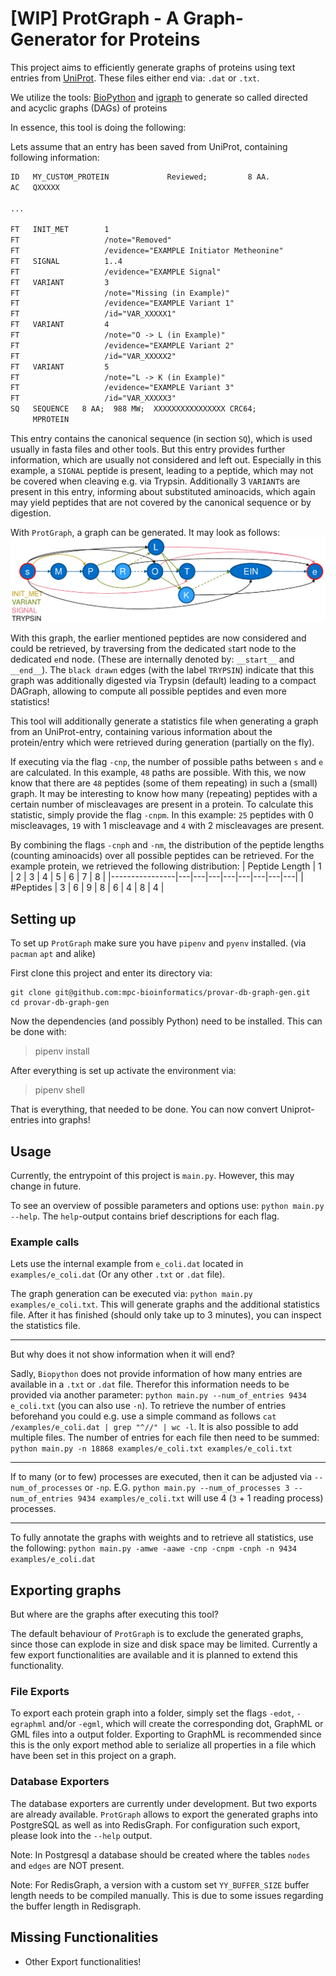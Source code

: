 # [WIP] ProtGraph - A Graph-Generator for Proteins

This project aims to efficiently generate graphs of proteins using text entries from [UniProt](https://www.uniprot.org/). These files either end via: `.dat` or `.txt`.

We utilize the tools: [BioPython](https://biopython.org/) and [igraph](https://igraph.org/python/) to generate so called directed and acyclic graphs (DAGs) of proteins

In essence, this tool is doing the following:

Lets assume that an entry has been saved from UniProt, containing following information:

```txt
ID   MY_CUSTOM_PROTEIN             Reviewed;         8 AA.
AC   QXXXXX

...

FT   INIT_MET        1
FT                   /note="Removed"
FT                   /evidence="EXAMPLE Initiator Metheonine"
FT   SIGNAL          1..4
FT                   /evidence="EXAMPLE Signal"
FT   VARIANT         3
FT                   /note="Missing (in Example)"
FT                   /evidence="EXAMPLE Variant 1"
FT                   /id="VAR_XXXXX1"
FT   VARIANT         4
FT                   /note="O -> L (in Example)"
FT                   /evidence="EXAMPLE Variant 2"
FT                   /id="VAR_XXXXX2"
FT   VARIANT         5
FT                   /note="L -> K (in Example)"
FT                   /evidence="EXAMPLE Variant 3"
FT                   /id="VAR_XXXXX3"
SQ   SEQUENCE   8 AA;  988 MW;  XXXXXXXXXXXXXXXX CRC64;
     MPROTEIN                   
```

This entry contains the canonical sequence (in section `SQ`), which is used usually in fasta files and other tools. But this entry provides further information, which are usually not considered and left out. Especially in this example, a `SIGNAL` peptide is present, leading to a peptide, which may not be covered when cleaving e.g. via Trypsin.
Additionally 3 `VARIANT`s are present in this entry, informing about substituted aminoacids, which again may yield peptides that are not covered by the canonical sequence or by digestion.

With `ProtGraph`, a graph can be generated. It may look as follows:
![Example Graph](resources/example_graph.png)

With this graph, the earlier mentioned peptides are now considered and could be retrieved, by traversing from the dedicated `s`tart node to the dedicated `e`nd node. (These are internally denoted by: `__start__` and `__end__`).
The `black drawn` edges (with the label `TRYPSIN`) indicate that this graph was additionally digested via Trypsin (default) leading to a compact DAGraph, allowing to compute all possible peptides and even more statistics!

This tool will additionally generate a statistics file when generating a graph from an UniProt-entry, containing various information about the protein/entry which were retrieved during generation (partially on the fly).

If executing via the flag `-cnp`, the number of possible paths between `s` and `e` are calculated. In this example, `48` paths are possible. With this, we now know that there are `48` peptides (some of them repeating) in such a (small) graph.
It may be interesting to know how many (repeating) peptides with a certain number of miscleavages are present in a protein. To calculate this statistic, simply provide the flag `-cnpm`. In this example: `25` peptides with 0 miscleavages, `19` with 1 miscleavage and `4` with 2 miscleavages are present.

By combining the flags `-cnph` and `-nm`, the distribution of the peptide lengths (counting aminoacids) over all possible peptides can be retrieved. For the example protein, we retrieved the following distribution:
| Peptide Length | 1 | 2 | 3 | 4 | 5 | 6 | 7 | 8 |
|----------------|---|---|---|---|---|---|---|---|
| #Peptides      | 3 | 6 | 9 | 8 | 6 | 4 | 8 | 4 |

## Setting up

To set up `ProtGraph` make sure you have `pipenv` and `pyenv` installed. (via `pacman` `apt` and alike)

First clone this project and enter its directory via:

```shell
git clone git@github.com:mpc-bioinformatics/provar-db-graph-gen.git
cd provar-db-graph-gen
```

Now the dependencies (and possibly Python) need to be installed. This can be done with:
> pipenv install

After everything is set up activate the environment via:
> pipenv shell

That is everything, that needed to be done. You can now convert Uniprot-entries into graphs!

## Usage

Currently, the entrypoint of this project is `main.py`. However, this may change in future.

To see an overview of possible parameters and options use: `python main.py --help`. The `help`-output contains brief descriptions for each flag.

### Example calls

Lets use the internal example from `e_coli.dat` located in `examples/e_coli.dat` (Or any other `.txt` or `.dat` file).

The graph generation can be executed via: `python main.py examples/e_coli.txt`. This will generate graphs and the additional statistics file. After it has finished (should only take up to 3 minutes), you can inspect the statistics file.

---

But why does it not show information when it will end?

Sadly, `Biopython` does not provide information of how many entries are available in a `.txt` or `.dat` file. Therefor this information needs to be provided via another parameter: `python main.py --num_of_entries 9434 e_coli.txt` (you can also use `-n`).
To retrieve the number of entries beforehand you could e.g. use a simple command as follows `cat /examples/e_coli.dat | grep "^//" | wc -l`. It is also possible to add multiple files. The number of entries for each file then need to be summed: `python main.py -n 18868 examples/e_coli.txt examples/e_coli.txt`

---

If to many (or to few) processes are executed, then it can be adjusted via `--num_of_processes` or `-np`. E.G. `python main.py --num_of_processes 3 --num_of_entries 9434 examples/e_coli.txt` will use 4 (`3` + 1 reading process) processes.

---

To fully annotate the graphs with weights and to retrieve all statistics, use the following: `python main.py -amwe -aawe -cnp -cnpm -cnph -n 9434 examples/e_coli.dat`

## Exporting graphs

But where are the graphs after executing this tool?

The default behaviour of `ProtGraph` is to exclude the generated graphs, since those can explode in size and disk space may be limited. Currently a few export functionalities are available and it is planned to extend this functionality.

### File Exports

To export each protein graph into a folder, simply set the flags `-edot`, `-egraphml` and/or `-egml`, which will create the corresponding dot, GraphML or GML files into a output folder.
Exporting to GraphML is recommended since this is the only export method able to serialize all properties in a file which have been set in this project on a graph.

### Database Exporters

The database exporters are currently under development. But two exports are already available. `ProtGraph` allows to export the generated graphs into PostgreSQL as well as into RedisGraph. For configuration such export, please look into the `--help` output.

Note: In Postgresql a database should be created where the tables `nodes` and `edges` are NOT present.

Note: For RedisGraph, a version with a custom set `YY_BUFFER_SIZE` buffer length needs to be compiled manually. This is due to some issues regarding the buffer length in Redisgraph.

## Missing Functionalities

* Other Export functionalities!
